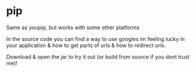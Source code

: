 # pip
Same as youpip, but works with some other platforms

In the source code you can find a way to use googles im feeling lucky in your application & how to get parts of urls & how to redirect urls.

Download & open the jar to try it out (or build from source if you dont trust me)!
